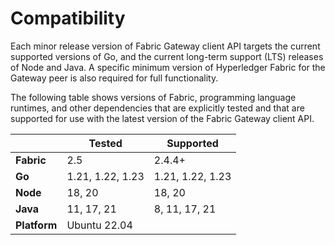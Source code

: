 # Compatibility

Each minor release version of Fabric Gateway client API targets the current supported versions of Go, and the current long-term support (LTS) releases of Node and Java. A specific minimum version of Hyperledger Fabric for the Gateway peer is also required for full functionality.

The following table shows versions of Fabric, programming language runtimes, and other dependencies that are explicitly tested and that are supported for use with the latest version of the Fabric Gateway client API.

|              | Tested           | Supported        |
| ------------ | ---------------- | ---------------- |
| **Fabric**   | 2.5              | 2.4.4+           |
| **Go**       | 1.21, 1.22, 1.23 | 1.21, 1.22, 1.23 |
| **Node**     | 18, 20           | 18, 20           |
| **Java**     | 11, 17, 21       | 8, 11, 17, 21    |
| **Platform** | Ubuntu 22.04     |                  |
